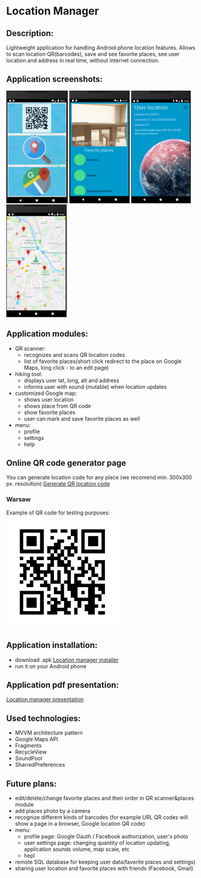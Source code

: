 # Location Manager

## Description:
  Lightweight application for handling Android phone location features. Allows to scan location QR(barcodes), save and see favorite places, see user location and address in real time, without Internet connection. 
  
## Application screenshots:
![Game process](https://github.com/Harnet69/Location/blob/master/app/GitHubMediaFile/main_screen_v.png)
![Game process](https://github.com/Harnet69/Location/blob/master/app/GitHubMediaFile/QR_scan_fav_pl.png)
![Game process](https://github.com/Harnet69/Location/blob/master/app/GitHubMediaFile/hike.png)
![Game process](https://github.com/Harnet69/Location/blob/master/app/GitHubMediaFile/Google_maps.png)

## Application modules: 
- QR scanner:
   - recognizes and scans QR location codes
   - list of favorite places(short click redirect to the place on Google Maps, long click - to an edit page)
- hiking tool:
   - displays user lat, long, alt and address
   - informs user with sound (mutable) when location updates
- customized Google map:
   - shows user location
   - shows place from QR code
   - show favorite places
   - user can mark and save favorite places as well
- menu:
   - profile
   - settings
   - help
   
## Online QR code generator page
You can generate location code for any place (we recomend min. 300x300 px. resolution)
[Generate QR location code](https://qrickit.com/qrickit_apps/qrickit_qrcode_creator_text.php)
### Warsaw
Example of QR code for testing purposes: 
![Game process](https://github.com/Harnet69/Location/blob/master/app/GitHubMediaFile/Warsaw.png)

## Application installation:
- download .apk [Location manager installer](https://drive.google.com/file/d/1ei8HSaC6wGgUoAcRrGC3ehEx4yVbQVt9/view?usp=sharing)
- run it on your Android phone

## Application pdf presentation: 
[Location manager presentation](https://drive.google.com/file/d/1DdzJGwpPzItiWG67BYHCk3LdBrFXkCwb/view?usp=sharing)

## Used technologies:
- MVVM architecture pattern
- Google Maps API
- Fragments
- RecycleView
- SoundPool
- SharredPreferences

## Future plans:
- edit/delete/change favorite places and their order in QR scanner&places module
- add places photo by a camera
- recognize different kinds of barcodes (for example URL QR codes will show a page in a browser, Google location QR code)
- menu:
   - profile page: Google Oauth / Facebook authorization, user's photo
   - user settings page: changing quantity of location updating, application sounds volume, map scale, etc
   - hepl
- remote SQL database for keeping user data(favorite places and settings)
- sharing user location and favorite places with friends (Facebook, Gmail)
